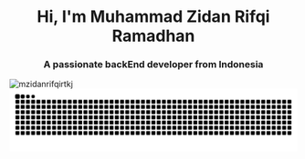 <h1 align="center">Hi, I'm Muhammad Zidan Rifqi Ramadhan</h1>
<h3 align="center">A passionate backEnd developer from Indonesia</h3>

<p><img align="left" src="https://github-readme-stats.vercel.app/api/top-langs?username=mzidanrifqirtkj&show_icons=true&locale=en&layout=compact" alt="mzidanrifqirtkj" /></p>

![snake gif](https://github.com/mzidanrifqirtkj/mzidanrifqirtkj/blob/output/github-contribution-grid-snake.svg)
